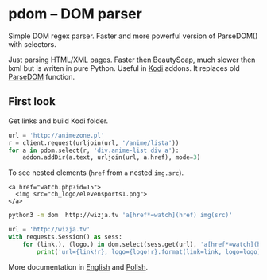 pdom – DOM parser
=================

Simple DOM regex parser. Faster and more powerful version of ParseDOM() with selectors.

Just parsing HTML/XML pages. Faster then BeautySoap, much slower then lxml but is writen in pure Python.
Useful in [Kodi](https://kodi.tv) addons. It replaces old [ParseDOM](https://kodi.wiki/view/Add-on:Parsedom_for_xbmc_plugins) function.


## First look

Get links and build Kodi folder.

```python
url = 'http://animezone.pl'
r = client.request(urljoin(url, '/anime/lista'))
for a in pdom.select(r, 'div.anime-list div a'):
    addon.addDir(a.text, urljoin(url, a.href), mode=3)
```

To see nested elements (`href` from `a` nested `img.src`).

```href
<a href="watch.php?id=15">
  <img src="ch_logo/elevensports1.png">
</a>
```

```bash
python3 -m dom  http://wizja.tv 'a[href*=watch](href) img(src)'
```

```python
url = 'http://wizja.tv'
with requests.Session() as sess:
    for (link,), (logo,) in dom.select(sess.get(url), 'a[href*=watch](href) img(src)'):
        print('url={link!r}, logo={logo!r}.format(link=link, logo=logo))
```


More documentation in [English](./doc/en/dom.md) and [Polish](./doc/pl/dom.md).

